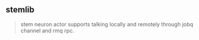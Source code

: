


## stemlib

> stem neuron actor supports talking locally and remotely through jobq channel and rmq rpc.   
